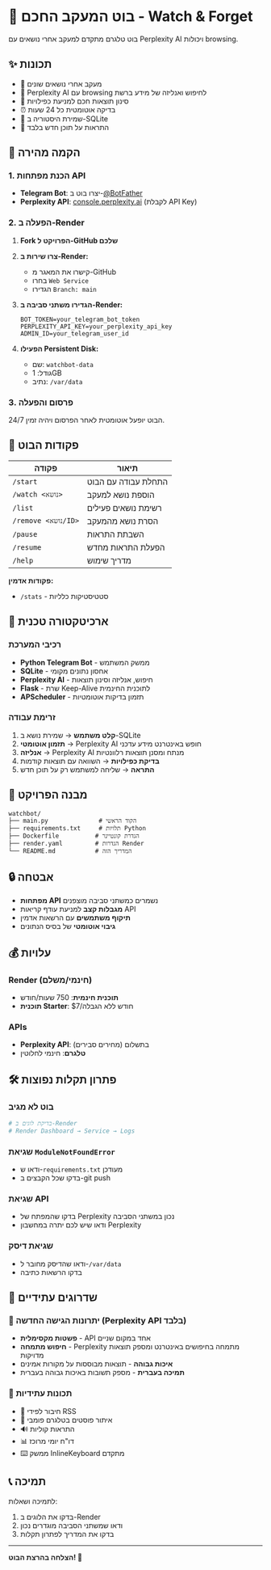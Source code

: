 # 🤖 בוט המעקב החכם - Watch & Forget

בוט טלגרם מתקדם למעקב אחרי נושאים עם Perplexity AI ויכולות browsing.

## ✨ תכונות

- 📌 מעקב אחרי נושאים שונים
- 🧠 Perplexity AI עם browsing לחיפוש ואנליזה של מידע ברשת
- 🎯 סינון תוצאות חכם למניעת כפילויות
- ⏰ בדיקה אוטומטית כל 24 שעות
- 💾 שמירת היסטוריה ב-SQLite
- 🔔 התראות על תוכן חדש בלבד

## 🚀 הקמה מהירה

### 1. הכנת מפתחות API

- **Telegram Bot**: יצרו בוט ב-[@BotFather](https://t.me/botfather)
- **Perplexity API**: [console.perplexity.ai](https://console.perplexity.ai) (לקבלת API Key)

### 2. הפעלה ב-Render

1. **Fork הפרויקט ל-GitHub שלכם**

2. **צרו שירות ב-Render:**
   - קישרו את המאגר מ-GitHub
   - בחרו `Web Service`
   - הגדירו `Branch: main`

3. **הגדירו משתני סביבה ב-Render:**
   ```
   BOT_TOKEN=your_telegram_bot_token
   PERPLEXITY_API_KEY=your_perplexity_api_key
   ADMIN_ID=your_telegram_user_id
   ```

4. **הפעילו Persistent Disk:**
   - שם: `watchbot-data`
   - גודל: 1GB
   - נתיב: `/var/data`

### 3. פרסום והפעלה

הבוט יופעל אוטומטית לאחר הפרסום ויהיה זמין 24/7.

## 📱 פקודות הבוט

| פקודה | תיאור |
|--------|--------|
| `/start` | התחלת עבודה עם הבוט |
| `/watch <נושא>` | הוספת נושא למעקב |
| `/list` | רשימת נושאים פעילים |
| `/remove <נושא/ID>` | הסרת נושא מהמעקב |
| `/pause` | השבתת התראות |
| `/resume` | הפעלת התראות מחדש |
| `/help` | מדריך שימוש |

**פקודות אדמין:**
- `/stats` - סטטיסטיקות כלליות

## 🔧 ארכיטקטורה טכנית

### רכיבי המערכת
- **Python Telegram Bot** - ממשק המשתמש
- **SQLite** - אחסון נתונים מקומי
- **Perplexity AI** - חיפוש, אנליזה וסינון תוצאות
- **Flask** - שרת Keep-Alive לתוכנית החינמית
- **APScheduler** - תזמון בדיקות אוטומטיות

### זרימת עבודה
1. **קלט משתמש** → שמירת נושא ב-SQLite
2. **תזמון אוטומטי** → Perplexity AI חופש באינטרנט מידע עדכני
3. **אנליזה** → Perplexity AI מנתח ומסנן תוצאות רלוונטיות
4. **בדיקת כפילויות** → השוואה עם תוצאות קודמות
5. **התראה** → שליחה למשתמש רק על תוכן חדש

## 📁 מבנה הפרויקט

```
watchbot/
├── main.py              # הקוד הראשי
├── requirements.txt     # תלויות Python
├── Dockerfile          # הגדרת קונטיינר
├── render.yaml         # הגדרות Render
└── README.md           # המדריך הזה
```

## 🔒 אבטחה

- **מפתחות API** נשמרים כמשתני סביבה מוצפנים
- **מגבלות קצב** למניעת עודף קריאות API
- **תיקוף משתמשים** עם הרשאות אדמין
- **גיבוי אוטומטי** של בסיס הנתונים

## 💰 עלויות

### Render (חינמי/משלם)
- **תוכנית חינמית**: 750 שעות/חודש
- **תוכנית Starter**: $7/חודש ללא הגבלה

### APIs
- **Perplexity API**: בתשלום (מחירים סבירים)
- **טלגרם**: חינמי לחלוטין

## 🛠️ פתרון תקלות נפוצות

### בוט לא מגיב
```bash
# בדיקת לוגים ב-Render
# Render Dashboard → Service → Logs
```

### שגיאת `ModuleNotFoundError`
- ודאו ש-`requirements.txt` מעודכן
- בדקו שכל הקבצים ב-git push

### שגיאת API
- בדקו שהמפתח של Perplexity נכון במשתני הסביבה
- ודאו שיש לכם יתרה במחשבון Perplexity

### שגיאת דיסק
- ודאו שהדיסק מחובר ל-`/var/data`
- בדקו הרשאות כתיבה

## 🚀 שדרוגים עתידיים

### 🎯 יתרונות הגישה החדשה (Perplexity API בלבד)
- **פשטות מקסימלית** - API אחד במקום שניים
- **חיפוש מתמחה** - Perplexity מתמחה בחיפושים באינטרנט ומספק תוצאות מדויקות
- **איכות גבוהה** - תוצאות מבוססות על מקורות אמינים
- **תמיכה בעברית** - מספק תשובות באיכות גבוהה בעברית

### 🔮 תכונות עתידיות
- 📰 חיבור לפידי RSS
- 📱 איתור פוסטים בטלגרם פומבי
- 🔊 התראות קוליות
- 📊 דו"ח יומי מרוכז
- ⌨️ ממשק InlineKeyboard מתקדם

## 📞 תמיכה

לתמיכה ושאלות:
1. בדקו את הלוגים ב-Render
2. ודאו שמשתני הסביבה מוגדרים נכון
3. בדקו את המדריך לפתרון תקלות

---

**הצלחה בהרצת הבוט! 🎉**
